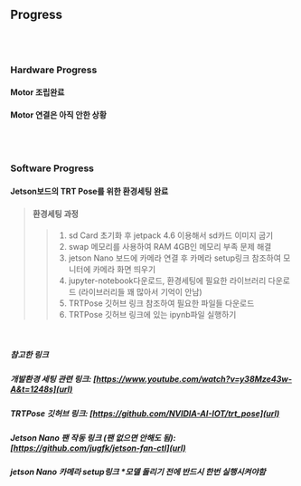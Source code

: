 Progress
---------------

<br/>
<br/>

### Hardware Progress
#### Motor 조립완료
#### Motor 연결은 아직 안한 상황

<br/>
<br/>

### Software Progress

#### Jetson보드의 TRT Pose를 위한 환경세팅 완료

> #### 환경세팅 과정
>  > 1. sd Card 초기화 후 jetpack 4.6 이용해서 sd카드 이미지 굽기
>  > 2. swap 메모리를 사용하여 RAM 4GB인 메모리 부족 문제 해결
>  > 3. jetson Nano 보드에 카메라 연결 후 카메라 setup링크 참조하여 모니터에 카메라 화면 띄우기
>  > 4. jupyter-notebook다운로드, 환경세팅에 필요한 라이브러리 다운로드 (라이브러리들 꽤 많아서 기억이 안남)
>  > 5. TRTPose 깃허브 링크 참조하여 필요한 파일들 다운로드
>  > 6. TRTPose 깃허브 링크에 있는 ipynb파일 실행하기

<br/>

##### 참고한 링크
##### 개발환경 세팅 관련 링크: [https://www.youtube.com/watch?v=y38Mze43w-A&t=1248s](url)
##### TRTPose 깃허브 링크: [https://github.com/NVIDIA-AI-IOT/trt_pose](url)
##### Jetson Nano 팬 작동 링크 (팬 없으면 안해도 됨): [https://github.com/jugfk/jetson-fan-ctl](url)
##### jetson Nano 카메라 setup링크 *모델 돌리기 전에 반드시 한번 실행시켜야함
